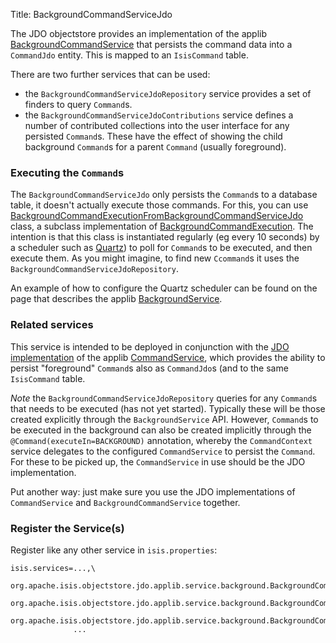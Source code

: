 Title: BackgroundCommandServiceJdo

The JDO objectstore provides an implementation of the applib [BackgroundCommandService](../../../../reference/services/background-service.html) that persists the command data into a `CommandJdo` entity.  This is mapped to an `IsisCommand` table.

There are two further services that can be used:

* the `BackgroundCommandServiceJdoRepository` service provides a set of finders to query `Command`s.  
* the `BackgroundCommandServiceJdoContributions` service defines a number of contributed collections into the user interface for any persisted `Command`s.  These have the effect of showing the child background `Command`s for a parent `Command` (usually foreground).

### Executing the `Command`s

The `BackgroundCommandServiceJdo` only persists the `Command`s to a database table, it doesn't actually execute those commands.  For this, you can use  [BackgroundCommandExecutionFromBackgroundCommandServiceJdo](../non-ui/background-command-execution-jdo.html) class, a subclass implementation of [BackgroundCommandExecution](../../../../reference/non-ui/background-command-execution.html).  The intention is that this class is instantiated regularly (eg every 10 seconds) by a scheduler such as [Quartz](http://quartz.org)) to poll for `Command`s to be executed, and then execute them.  As you might imagine, to find new `Ccommand`s it uses the `BackgroundCommandServiceJdoRepository`. 

An example of how to configure the Quartz scheduler can be found on the page that describes the applib [BackgroundService](../../../../reference/services/background-service.html).

### Related services

This service is intended to be deployed in conjunction with the [JDO implementation](./command-service-jdo.html) of the applib [CommandService](../../../../reference/services/command-context.html), which provides the ability to persist "foreground" `Command`s also as `CommandJdo`s (and to the same `IsisCommand` table.

*Note* the `BackgroundCommandServiceJdoRepository` queries for any `Command`s that needs to be executed (has not yet started).  Typically these will be those created explicitly through the `BackgroundService` API.  However, `Command`s to be executed in the background can also be created implicitly through the `@Command(executeIn=BACKGROUND)` annotation, whereby the `CommandContext` service delegates to the configured `CommandService` to persist the `Command`.  For these to be picked up, the `CommandService` in use should be the JDO implementation.

Put another way: just make sure you use the JDO implementations of `CommandService` and `BackgroundCommandService` together.

### Register the Service(s)

Register like any other service in `isis.properties`:

    isis.services=...,\
                  org.apache.isis.objectstore.jdo.applib.service.background.BackgroundCommandServiceJdo,\
                  org.apache.isis.objectstore.jdo.applib.service.background.BackgroundCommandServiceJdoRepository,\
                  org.apache.isis.objectstore.jdo.applib.service.background.BackgroundCommandServiceJdoContributions,\
                  ...

                    